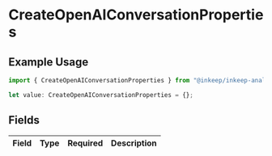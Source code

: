 # CreateOpenAIConversationProperties

## Example Usage

```typescript
import { CreateOpenAIConversationProperties } from "@inkeep/inkeep-analytics/models/components";

let value: CreateOpenAIConversationProperties = {};
```

## Fields

| Field       | Type        | Required    | Description |
| ----------- | ----------- | ----------- | ----------- |